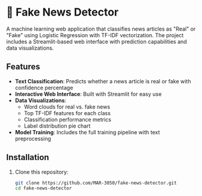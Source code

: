 # 📰 Fake News Detector

A machine learning web application that classifies news articles as "Real" or "Fake" using Logistic Regression with TF-IDF vectorization. The project includes a Streamlit-based web interface with prediction capabilities and data visualizations.

## Features

- **Text Classification**: Predicts whether a news article is real or fake with confidence percentage
- **Interactive Web Interface**: Built with Streamlit for easy use
- **Data Visualizations**:
  - Word clouds for real vs. fake news
  - Top TF-IDF features for each class
  - Classification performance metrics
  - Label distribution pie chart
- **Model Training**: Includes the full training pipeline with text preprocessing

## Installation

1. Clone this repository:
   ```bash
   git clone https://github.com/MAR-3050/fake-news-detector.git
   cd fake-news-detector

